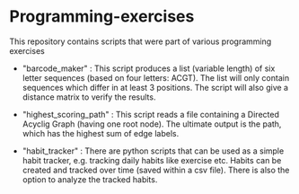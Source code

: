 # Programming-exercises
This repository contains scripts that were part of various programming exercises

- "barcode_maker" : This script produces a list (variable length) of six letter sequences (based on four letters: ACGT). The list will only contain sequences which differ in at least 3 positions. The script will also give a distance matrix to verify the results.

- "highest_scoring_path" : This script reads a file containing a Directed Acyclig Graph (having one root node). The ultimate output is the path, which has the highest sum of edge labels. 

- "habit_tracker" : There are python scripts that can be used as a simple habit tracker, e.g. tracking daily habits like exercise etc. Habits can be created and tracked over time (saved within a csv file). There is also the option to analyze the tracked habits.
